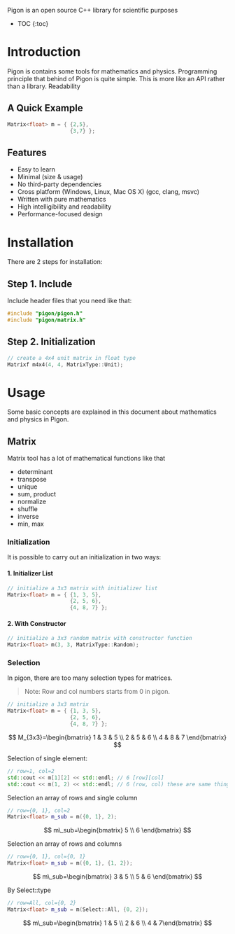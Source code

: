 Pigon is an open source C++ library for scientific purposes

* TOC
{:toc}

# Introduction

Pigon is contains some tools for mathematics and physics. Programming principle that behind of Pigon is quite simple. This is more like an API rather than a library. Readability

## A Quick Example
```cpp
Matrix<float> m = { {2,5},
                    {3,7} };
```

## Features
- Easy to learn
- Minimal (size & usage)
- No third-party dependencies
- Cross platform (Windows, Linux, Mac OS X) (gcc, clang, msvc)
- Written with pure mathematics
- High intelligibility and readability
- Performance-focused design

# Installation
There are 2 steps for installation:

## Step 1. Include
Include header files that you need like that:
```cpp 
#include "pigon/pigon.h"
#include "pigon/matrix.h"
```
## Step 2. Initialization
```cpp
// create a 4x4 unit matrix in float type
Matrixf m4x4(4, 4, MatrixType::Unit);
```

# Usage
Some basic concepts are explained in this document about mathematics and physics in Pigon.

## Matrix
Matrix tool has a lot of mathematical functions like that

* determinant
* transpose
* unique
* sum, product
* normalize
* shuffle
* inverse
* min, max

### Initialization
It is possible to carry out an initialization in two ways:

#### 1. Initializer List
```cpp
// initialize a 3x3 matrix with initializer list
Matrix<float> m = { {1, 3, 5},
                    {2, 5, 6},
                    {4, 8, 7} };
```
#### 2. With Constructor
```cpp
// initialize a 3x3 random matrix with constructor function
Matrix<float> m(3, 3, MatrixType::Random);
```

### Selection
In pigon, there are too many selection types for matrices. 

> Note: Row and col numbers starts from 0 in pigon.

```cpp
// initialize a 3x3 matrix
Matrix<float> m = { {1, 3, 5},
                    {2, 5, 6},
                    {4, 8, 7} };
```

$$
M_{3x3}=\begin{bmatrix} 1 & 3 & 5 \\ 2 & 5 & 6 \\ 4 & 8 & 7 \end{bmatrix}
$$

Selection of single element:

```cpp
// row=1, col=2
std::cout << m[1][2] << std::endl; // 6 [row][col]
std::cout << m(1, 2) << std::endl; // 6 (row, col) these are same things
```



Selection an array of rows and single column

```cpp
// row={0, 1}, col=2
Matrix<float> m_sub = m({0, 1}, 2);
```

$$
m\_sub=\begin{bmatrix} 5 \\ 6 \end{bmatrix}
$$



Selection an array of rows and columns

```cpp
// row={0, 1}, col={0, 1}
Matrix<float> m_sub = m({0, 1}, {1, 2});
```

$$
m\_sub=\begin{bmatrix} 3 & 5 \\ 5 & 6 \end{bmatrix}
$$

By Select::type

```cpp
// row=All, col={0, 2}
Matrix<float> m_sub = m(Select::All, {0, 2});
```

$$
m\_sub=\begin{bmatrix} 1 & 5 \\ 2 & 6 \\ 4 & 7\end{bmatrix}
$$
